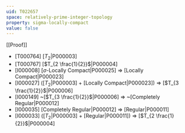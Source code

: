 ```yaml
---
uid: T022657
space: relatively-prime-integer-topology
property: sigma-locally-compact
value: false
---
```

[[Proof]]

* [T000764] [$T_2$|P000003]
* [T000767] [$T_{2 \frac{1}{2}}$|P000004]
* [I000008] [$\sigma$-Locally Compact|P000025] => [Locally Compact|P000023]
* [I000027] ([$T_2$|P000003] + [Locally Compact|P000023]) => [$T_{3 \frac{1}{2}}$|P000006]
* [I000149] ~[$T_{3 \frac{1}{2}}$|P000006] => ~[Completely Regular|P000012]
* [I000035] [Completely Regular|P000012] => [Regular|P000011]
* [I000033] ([$T_2$|P000003] + [Regular|P000011]) => [$T_{2 \frac{1}{2}}$|P000004]

